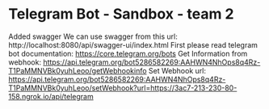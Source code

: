 # Telegram Bot - Sandbox - team 2

Added swagger
We can use swagger from this url: http://localhost:8080/api/swagger-ui/index.html 
First please read telegram bot documentation: https://core.telegram.org/bots
Get Information from webhook: https://api.telegram.org/bot5286582269:AAHWN4NhOps8q4Rz-T1PaMMNVBk0yuhLeoo/getWebhookinfo
Set Webhook url: https://api.telegram.org/bot5286582269:AAHWN4NhOps8q4Rz-T1PaMMNVBk0yuhLeoo/setWebhook?url=https://3ac7-213-230-80-158.ngrok.io/api/telegram 